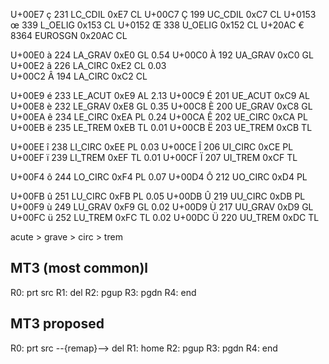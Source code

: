 U+00E7 	ç 	231  LC_CDIL      0xE7  CL
U+00C7 	Ç 	199  UC_CDIL      0xC7  CL
U+0153 	œ 	339  L_OELIG     0x153  CL
U+0152 	Œ 	338  U_OELIG     0x152  CL
U+20AC  €  8364  EUROSGN    0x20AC  CL

U+00E0 	à 	224  LA_GRAV      0xE0  GL  0.54
U+00C0 	À 	192  UA_GRAV      0xC0  GL
U+00E2 	â 	226  LA_CIRC      0xE2  CL  0.03  
U+00C2 	Â 	194  LA_CIRC      0xC2  CL

U+00E9 	é 	233  LE_ACUT      0xE9  AL  2.13
U+00C9 	É 	201  UE_ACUT      0xC9  AL
U+00E8 	è 	232  LE_GRAV      0xE8  GL  0.35
U+00C8 	È 	200  UE_GRAV      0xC8  GL
U+00EA 	ê 	234  LE_CIRC      0xEA  PL  0.24
U+00CA 	Ê 	202  UE_CIRC      0xCA  PL
U+00EB 	ë 	235  LE_TREM      0xEB  TL  0.01
U+00CB 	Ë 	203  UE_TREM      0xCB  TL

U+00EE 	î 	238  LI_CIRC      0xEE  PL  0.03
U+00CE 	Î 	206  UI_CIRC      0xCE  PL
U+00EF 	ï 	239  LI_TREM      0xEF  TL  0.01
U+00CF 	Ï 	207  UI_TREM      0xCF  TL

U+00F4 	ô 	244  LO_CIRC      0xF4  PL  0.07
U+00D4 	Ô 	212  UO_CIRC      0xD4  PL  

U+00FB 	û 	251  LU_CIRC      0xFB  PL  0.05
U+00DB 	Û 	219  UU_CIRC      0xDB  PL
U+00F9 	ù 	249  LU_GRAV      0xF9  GL  0.02
U+00D9 	Ù 	217  UU_GRAV      0xD9  GL
U+00FC 	ü 	252  LU_TREM      0xFC  TL  0.02
U+00DC 	Ü 	220  UU_TREM      0xDC  TL

acute > grave > circ > trem


MT3 (most common)l
-----------------
R0: prt src
R1: del
R2: pgup
R3: pgdn
R4: end

MT3 proposed
------------
R0: prt src --{remap}--> del
R1: home
R2: pgup
R3: pgdn
R4: end
